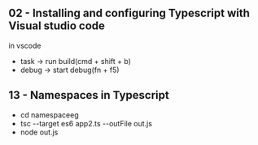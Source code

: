 ## 02 - Installing and configuring Typescript with Visual studio code

in vscode
- task -> run build(cmd + shift + b)
- debug -> start debug(fn + f5)

## 13 - Namespaces in Typescript
- cd namespaceeg
- tsc --target es6 app2.ts --outFile out.js
- node out.js

